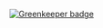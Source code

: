 
[![Greenkeeper badge](https://badges.greenkeeper.io/celrak38/rn-upgrade-test.svg)](https://greenkeeper.io/)
